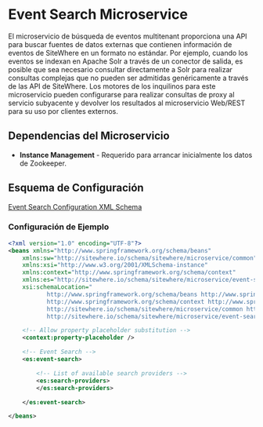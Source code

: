 # Event Search Microservice

<Seo/>

El microservicio de búsqueda de eventos multitenant proporciona una API para buscar fuentes
de datos externas que contienen información de eventos de SiteWhere en un formato no estándar.
Por ejemplo, cuando los eventos se indexan en Apache Solr a través de un conector de salida,
es posible que sea necesario consultar directamente a Solr para realizar consultas complejas
que no pueden ser admitidas genéricamente a través de las API de SiteWhere. Los motores de los
inquilinos para este microservicio pueden configurarse para realizar consultas de proxy al
servicio subyacente y devolver los resultados al microservicio Web/REST para su uso por
clientes externos.

## Dependencias del Microservicio

- **Instance Management** - Requerido para arrancar inicialmente los datos de Zookeeper.

## Esquema de Configuración

[Event Search Configuration XML Schema](http://sitewhere.io/schema/sitewhere/microservice/event-search/current/event-search.xsd)

### Configuración de Ejemplo

```xml
<?xml version="1.0" encoding="UTF-8"?>
<beans xmlns="http://www.springframework.org/schema/beans"
	xmlns:sw="http://sitewhere.io/schema/sitewhere/microservice/common"
	xmlns:xsi="http://www.w3.org/2001/XMLSchema-instance"
	xmlns:context="http://www.springframework.org/schema/context"
	xmlns:es="http://sitewhere.io/schema/sitewhere/microservice/event-search"
	xsi:schemaLocation="
           http://www.springframework.org/schema/beans http://www.springframework.org/schema/beans/spring-beans-3.1.xsd
           http://www.springframework.org/schema/context http://www.springframework.org/schema/context/spring-context-3.1.xsd
           http://sitewhere.io/schema/sitewhere/microservice/common http://sitewhere.io/schema/sitewhere/microservice/common/current/microservice-common.xsd
           http://sitewhere.io/schema/sitewhere/microservice/event-search http://sitewhere.io/schema/sitewhere/microservice/event-search/current/event-search.xsd">

	<!-- Allow property placeholder substitution -->
	<context:property-placeholder />

	<!-- Event Search -->
	<es:event-search>

		<!-- List of available search providers -->
		<es:search-providers>
		</es:search-providers>

	</es:event-search>

</beans>
```
